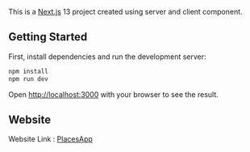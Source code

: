 This is a [Next.js](https://nextjs.org/) 13 project created using server and client component.

## Getting Started

First, install dependencies and run the development server:

```bash
npm install
npm run dev
```

Open [http://localhost:3000](http://localhost:3000) with your browser to see the result.

## Website

Website Link : [PlacesApp](https://places-nextjs13.vercel.app/) 

